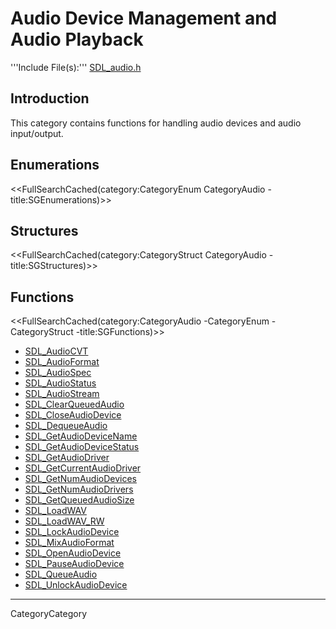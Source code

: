
# Audio Device Management and Audio Playback

'''Include File(s):'''  [SDL_audio.h](http://hg.libsdl.org/SDL/file/default/include/SDL_audio.h)


## Introduction

This category contains functions for handling audio devices and audio input/output.

## Enumerations
<<FullSearchCached(category:CategoryEnum CategoryAudio -title:SGEnumerations)>>

## Structures
<<FullSearchCached(category:CategoryStruct CategoryAudio -title:SGStructures)>>

## Functions
<<FullSearchCached(category:CategoryAudio -CategoryEnum -CategoryStruct -title:SGFunctions)>>

<!-- BEGIN CATEGORY LIST -->
- [SDL_AudioCVT](SDL_AudioCVT)
- [SDL_AudioFormat](SDL_AudioFormat)
- [SDL_AudioSpec](SDL_AudioSpec)
- [SDL_AudioStatus](SDL_AudioStatus)
- [SDL_AudioStream](SDL_AudioStream)
- [SDL_ClearQueuedAudio](SDL_ClearQueuedAudio)
- [SDL_CloseAudioDevice](SDL_CloseAudioDevice)
- [SDL_DequeueAudio](SDL_DequeueAudio)
- [SDL_GetAudioDeviceName](SDL_GetAudioDeviceName)
- [SDL_GetAudioDeviceStatus](SDL_GetAudioDeviceStatus)
- [SDL_GetAudioDriver](SDL_GetAudioDriver)
- [SDL_GetCurrentAudioDriver](SDL_GetCurrentAudioDriver)
- [SDL_GetNumAudioDevices](SDL_GetNumAudioDevices)
- [SDL_GetNumAudioDrivers](SDL_GetNumAudioDrivers)
- [SDL_GetQueuedAudioSize](SDL_GetQueuedAudioSize)
- [SDL_LoadWAV](SDL_LoadWAV)
- [SDL_LoadWAV_RW](SDL_LoadWAV_RW)
- [SDL_LockAudioDevice](SDL_LockAudioDevice)
- [SDL_MixAudioFormat](SDL_MixAudioFormat)
- [SDL_OpenAudioDevice](SDL_OpenAudioDevice)
- [SDL_PauseAudioDevice](SDL_PauseAudioDevice)
- [SDL_QueueAudio](SDL_QueueAudio)
- [SDL_UnlockAudioDevice](SDL_UnlockAudioDevice)
<!-- END CATEGORY LIST -->
----
CategoryCategory
